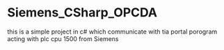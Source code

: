 # Siemens_CSharp_OPCDA

this is a simple project in c# which communicate with tia portal porogram acting with plc cpu 1500 from Siemens
